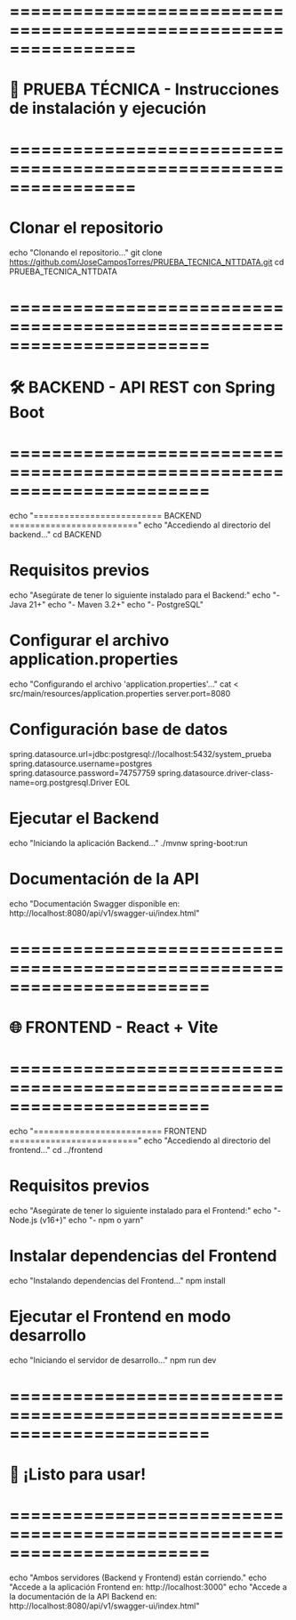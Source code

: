 # ================================================================
# 🧩 **PRUEBA TÉCNICA** - Instrucciones de instalación y ejecución
# ================================================================

# Clonar el repositorio
echo "Clonando el repositorio..."
git clone https://github.com/JoseCamposTorres/PRUEBA_TECNICA_NTTDATA.git
cd PRUEBA_TECNICA_NTTDATA

# =======================================================================
# 🛠️ **BACKEND - API REST con Spring Boot**
# =======================================================================
echo "========================= BACKEND ========================="
echo "Accediendo al directorio del backend..."
cd BACKEND

# Requisitos previos
echo "Asegúrate de tener lo siguiente instalado para el Backend:"
echo "- Java 21+"
echo "- Maven 3.2+"
echo "- PostgreSQL"

# Configurar el archivo application.properties
echo "Configurando el archivo 'application.properties'..."
cat <<EOL > src/main/resources/application.properties
server.port=8080

# Configuración base de datos
spring.datasource.url=jdbc:postgresql://localhost:5432/system_prueba
spring.datasource.username=postgres
spring.datasource.password=74757759
spring.datasource.driver-class-name=org.postgresql.Driver
EOL

# Ejecutar el Backend
echo "Iniciando la aplicación Backend..."
./mvnw spring-boot:run

# Documentación de la API
echo "Documentación Swagger disponible en: http://localhost:8080/api/v1/swagger-ui/index.html"

# =======================================================================
# 🌐 **FRONTEND - React + Vite**
# =======================================================================
echo "========================= FRONTEND ========================="
echo "Accediendo al directorio del frontend..."
cd ../frontend

# Requisitos previos
echo "Asegúrate de tener lo siguiente instalado para el Frontend:"
echo "- Node.js (v16+)"
echo "- npm o yarn"

# Instalar dependencias del Frontend
echo "Instalando dependencias del Frontend..."
npm install

# Ejecutar el Frontend en modo desarrollo
echo "Iniciando el servidor de desarrollo..."
npm run dev

# =======================================================================
# 🚀 **¡Listo para usar!**
# =======================================================================
echo "Ambos servidores (Backend y Frontend) están corriendo."
echo "Accede a la aplicación Frontend en: http://localhost:3000"
echo "Accede a la documentación de la API Backend en: http://localhost:8080/api/v1/swagger-ui/index.html"
